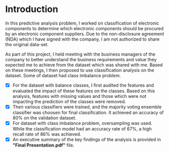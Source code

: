 # Introduction

In this predictive analysis problem, I worked on classification of electronic components to determine which electronic components should be procured by an electronic component suppliers. Due to the non-disclosure agreement (NDA) which I have signed with the company, I am not authorized to share the original data-set.

As part of this project, I held meeting with the business managers of the company to better understand the business requirements and value they expected me to achieve from the dataset which was shared with me. Based on these meetings, I then proposed to use classification analysis on the dataset. Some of dataset had class imbalance problem.

- [x] For the dataset with balance classes, I first audited the features and evaluated the impact of these features on the classes. Based on this analysis, features with missing values and those which were not impacting the prediction of the classes were removed.
- [x] Then various classifiers were trained, and the majority voting ensemble classifier was choosen for final classification. It achieved an accuracy of 80% on the validation dataset. 
- [x] For dataset with class imbalance problem, oversampling was used. While the classification model had an accuracy rate of 67%, a high recall rate of 86% was achieved.
- [x] An executive summary of the key findings of the analysis is provided in **"Final Presentation.pdf"** file.
